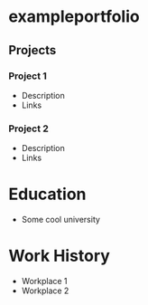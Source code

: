# exampleportfolio

## Projects
### Project 1
- Description
- Links

### Project 2
- Description
- Links

# Education
- Some cool university

# Work History
- Workplace 1
- Workplace 2
